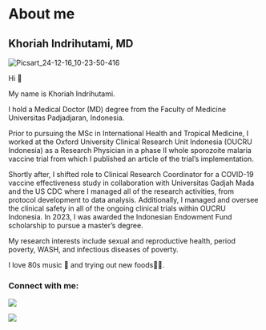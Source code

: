 # About me
## Khoriah Indrihutami, MD

![Picsart_24-12-16_10-23-50-416](https://github.com/user-attachments/assets/073fc0f8-fbb8-441d-936f-a3583fff3e75)


Hi 👋

My name is Khoriah Indrihutami.

I hold a Medical Doctor (MD) degree from the Faculty of Medicine Universitas Padjadjaran, Indonesia.

Prior to pursuing the MSc in International Health and Tropical Medicine, I worked at the Oxford University Clinical Research Unit Indonesia (OUCRU Indonesia) as a Research Physician in a phase II whole sporozoite malaria vaccine trial from which I published an article of the trial’s implementation.

Shortly after, I shifted role to Clinical Research Coordinator for a COVID-19 vaccine effectiveness study in collaboration with Universitas Gadjah Mada and the US CDC where I managed all of the research activities, from protocol development to data analysis. Additionally, I managed and oversee the clinical safety in all of the ongoing clinical trials within OUCRU Indonesia. In 2023, I was awarded the Indonesian Endowment Fund scholarship to pursue a master’s degree.

My research interests include sexual and reproductive health, period poverty, WASH, and infectious diseases of poverty.

I love 80s music 🎵 and trying out new foods🍕🍤.

### **Connect with me:**
[![](https://img.shields.io/badge/Gmail-D14836?style=for-the-badge&logo=gmail&logoColor=white)](mailto:kindrihutami@gmail.com)

[![](https://img.shields.io/badge/LinkedIn-0077B5?style=for-the-badge&logo=linkedin&logoColor=white)](https://www.linkedin.com/in/khoriah-indrihutami-0a682a122/)
